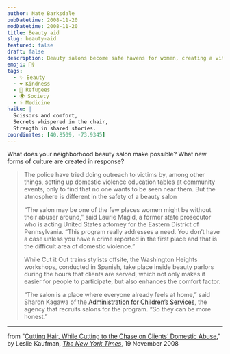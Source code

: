 ```yaml
---
author: Nate Barksdale
pubDatetime: 2008-11-20
modDatetime: 2008-11-20
title: Beauty aid
slug: beauty-aid
featured: false
draft: false
description: Beauty salons become safe havens for women, creating a vital space for discussions on domestic violence.
emoji: 💇‍♀️
tags:
  - ✨ Beauty
  - ❤️ Kindness
  - 🏡 Refugees
  - 🌍 Society
  - ⚕️ Medicine
haiku: |
  Scissors and comfort,  
  Secrets whispered in the chair,  
  Strength in shared stories.
coordinates: [40.8509, -73.9345]
---
```


What does your neighborhood beauty salon make possible? What new forms of culture are created in response?

> The police have tried doing outreach to victims by, among other things, setting up domestic violence education tables at community events, only to find that no one wants to be seen near them. But the atmosphere is different in the safety of a beauty salon
>
> “The salon may be one of the few places women might be without their abuser around,” said Laurie Magid, a former state prosecutor who is acting United States attorney for the Eastern District of Pennsylvania. “This program really addresses a need. You don’t have a case unless you have a crime reported in the first place and that is the difficult area of domestic violence.”
>
> While Cut it Out trains stylists offsite, the Washington Heights workshops, conducted in Spanish, take place inside beauty parlors during the hours that clients are served, which not only makes it easier for people to participate, but also enhances the comfort factor.
>
> “The salon is a place where everyone already feels at home,” said Sharon Kagawa of the [Administration for Children’s Services](http://www.nyc.gov/html/acs/html/home/home.shtml "ACS Web site"), the agency that recruits salons for the program. “So they can be more honest.”

---

from "[Cutting Hair, While Cutting to the Chase on Clients’ Domestic Abuse](http://web.archive.org/web/20240626221657/https://www.nytimes.com/2008/11/20/nyregion/20salons.html)," by Leslie Kaufman, [_The New York Times_](http://web.archive.org/web/20240626221657/https://www.nytimes.com/2008/11/20/nyregion/20salons.html), 19 November 2008
